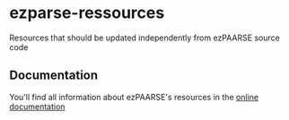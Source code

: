 # ezparse-ressources
Resources that should be updated independently from ezPAARSE source code

## Documentation
You'll find all information about ezPAARSE's resources in the [online documentation](https://ezpaarse.readthedocs.io/en/master/development/platforms.html)
